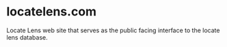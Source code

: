 # locatelens.com
Locate Lens web site that serves as the public facing interface to the locate lens database.
